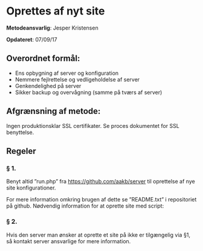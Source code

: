 # Oprettes af nyt site

__Metodeansvarlig__: Jesper Kristensen

__Opdateret__: 07/09/17

## Overordnet formål:

* Ens opbygning af server og konfiguration
* Nemmere fejlrettelse og vedligeholdelse af server
* Genkendelighed på server
* Sikker backup og overvågning (samme på tværs af server)

## Afgrænsning af metode:

Ingen produktionsklar SSL certifikater. Se proces dokumentet for SSL benyttelse.

## Regeler

### § 1.

Benyt altid ”run.php” fra  https://github.com/aakb/server til oprettelse af nye site konfigurationer. 

For mere information omkring brugen af dette se ”README.txt” i repositoriet på github.
Nødvendig information for at oprette site med script:

### § 2.
Hvis den server man ønsker at oprette et site på ikke er tilgængelig via §1, så kontakt server ansvarlige for mere information.
